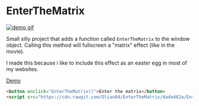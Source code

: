 # EnterTheMatrix

[![demo gif](matrix-effect-demo.gif)](https://olian04.github.io/EnterTheMatrix/)

Small silly project that adds a function called `EnterTheMatrix` to the window object. Calling this method will fullscreen a "matrix" effect (like in the movie).

I made this because i like to include this effect as an easter egg in most of my websites.

[Demo](https://olian04.github.io/EnterTheMatrix/)

```html
<button onclick="EnterTheMatrix()">Enter the matrix</button>
<script src="https://cdn.rawgit.com/Olian04/EnterTheMatrix/dade462a/EnterTheMatrix.js"></script>
```
